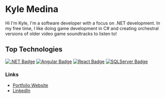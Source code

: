 # Kyle Medina
<p>Hi I'm Kyle, I'm a software developer with a focus on .NET development. In my free time, I like doing game development in C# and creating orchestral versions of older video game soundtracks to listen to!</p>


## Top Technologies
[![.NET Badge](https://img.shields.io/badge/-.NET-7f2cc3?style=for-the-badge&labelColor=black&logo=.NET&logoColor=white)](#)
[![Angular Badge](https://img.shields.io/badge/-Angular-c3002f?style=for-the-badge&labelColor=black&logo=Angular&logoColor=c3002f)](#)
[![React Badge](https://img.shields.io/badge/-React-61DBFB?style=for-the-badge&labelColor=black&logo=react&logoColor=61DBFB)](#)
[![SQLServer Badge](https://img.shields.io/badge/-SQLServer-white?style=for-the-badge&labelColor=black&logo=microsoftsqlserver&logoColor=d2342a)](#)

### Links
- [Portfolio Website](https://kylemedinadevportfolio.netlify.app/)
- [LinkedIn](https://www.linkedin.com/in/kyle-medina/)

<!--*
*medinak044/medinak044** is a ✨ _special_ ✨ repository because its `README.md` (this file) appears on your GitHub profile.
Badge creator: https://shields.io/
Icons: https://github.com/simple-icons/simple-icons/blob/develop/slugs.md
-->
